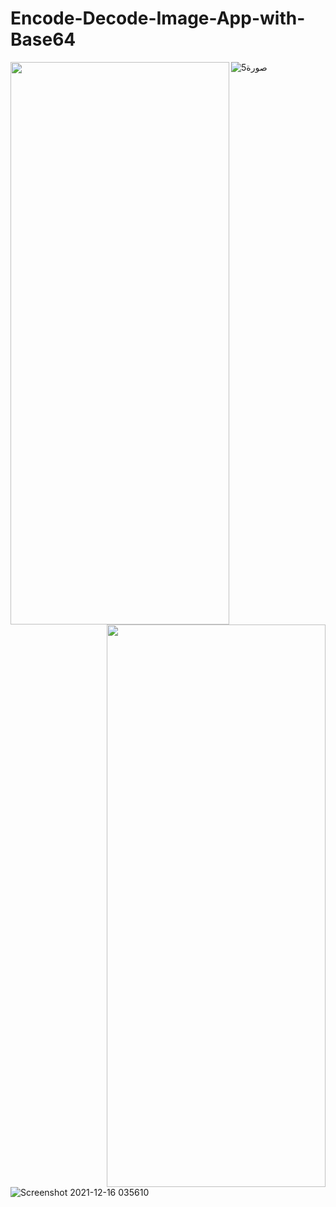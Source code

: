 # Encode-Decode-Image-App-with-Base64

<img src="https://user-images.githubusercontent.com/76838562/146294238-deb8de1a-314f-4100-9d1f-e886269d9681.jpg" align="left" height="900" width="350" >
<img src="https://user-images.githubusercontent.com/76838562/146294248-74587be6-99f3-43d7-9355-021f22611c53.jpg" align="right" height="900" width="350" >

![صورة5](https://user-images.githubusercontent.com/76838562/146294482-fb995764-ee1d-4b33-a309-76790ca7ceed.png)
![Screenshot 2021-12-16 035610](https://user-images.githubusercontent.com/76838562/146294526-504d2d0f-2cfb-4fb7-b5f8-50d241479ab5.png)
